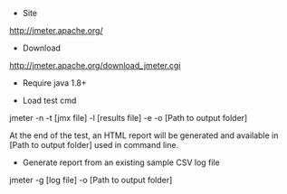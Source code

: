 - Site

http://jmeter.apache.org/

- Download

http://jmeter.apache.org/download_jmeter.cgi

- Require
java 1.8+

- Load test cmd

jmeter -n -t [jmx file] -l [results file] -e -o [Path to output folder]

At the end of the test, an HTML report will be generated and available in [Path to output folder] used in command line.

- Generate report from an existing sample CSV log file

jmeter -g [log file] -o [Path to output folder]
